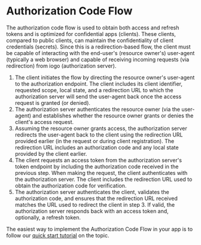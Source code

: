 # Authorization Code Flow

The authorization code flow is used to obtain both access and refresh tokens and is optimized for confidential apps (clients). These clients, compared to public clients, can maintain the confidentiality of client credentials (secrets). Since this is a redirection-based flow, the client must be capable of interacting with the end-user's (resource owner's) user-agent (typically a web browser) and capable of receiving incoming requests (via redirection) from iogo (authorization server).

1. The client initiates the flow by directing the resource owner's user-agent to the authorization endpoint. The client includes its client identifier, requested scope, local state, and a redirection URL to which the authorization server will send the user-agent back once the access request is granted (or denied).
2. The authorization server authenticates the resource owner (via the user-agent) and establishes whether the resource owner grants or denies the client's access request.
3. Assuming the resource owner grants access, the authorization server redirects the user-agent back to the client using the redirection URL provided earlier (in the request or during client registration). The redirection URL includes an authorization code and any local state provided by the client earlier.
4. The client requests an access token from the authorization server's token endpoint by including the authorization code received in the previous step. When making the request, the client authenticates with the authorization server. The client includes the redirection URL used to obtain the authorization code for verification.
5. The authorization server authenticates the client, validates the authorization code, and ensures that the redirection URL received matches the URL used to redirect the client in step 3. If valid, the authorization server responds back with an access token and, optionally, a refresh token.

The easiest way to implement the Authorization Code Flow in your app is to follow our [quick start tutorial](authorization-code-flow-quick-start.md) on the topic.
